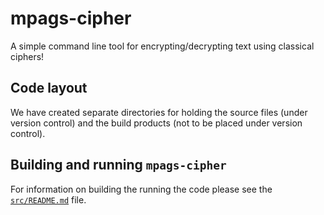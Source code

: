 # mpags-cipher
A simple command line tool for encrypting/decrypting text using classical ciphers!

## Code layout
We have created separate directories for holding the source files (under
version control) and the build products (not to be placed under version
control).

## Building and running `mpags-cipher`
For information on building the running the code please see the
[`src/README.md`](src/README.md) file.